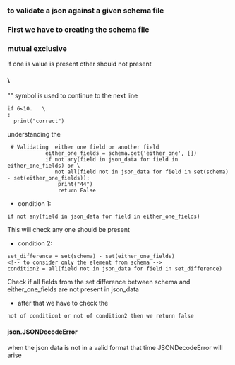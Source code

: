 ### to validate a json against a given schema file

### First we have to creating the schema file

### mutual exclusive 
if one is value is present other should not present 

#### \
"\" symbol is used to continue to the next line

```
if 6<10.   \
:
  print("correct")
```
understanding the 
```
 # Validating  either one field or another field
            either_one_fields = schema.get('either_one', [])
            if not any(field in json_data for field in either_one_fields) or \
               not all(field not in json_data for field in set(schema) - set(either_one_fields)):
                print("44")
                return False

```
* condition 1:
```
if not any(field in json_data for field in either_one_fields) 
```
This will check  any one should be present 
* condition 2:
```
set_difference = set(schema) - set(either_one_fields)
<!-- to consider only the element from schema -->
condition2 = all(field not in json_data for field in set_difference)
```
Check if all fields from the set difference between schema and either_one_fields are not present in json_data 

* after that we have to check the 
```
not of condition1 or not of condition2 then we return false
```
#### json.JSONDecodeError
when the json data is not in a valid format that time JSONDecodeError will arise
